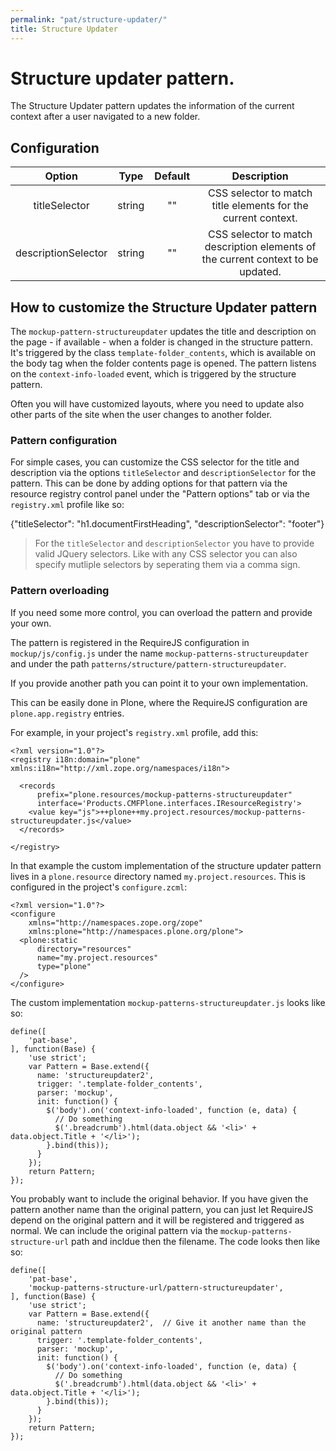 ```yaml
---
permalink: "pat/structure-updater/"
title: Structure Updater
---
```


# Structure updater pattern.

The Structure Updater pattern updates the information of the current context after a user navigated to a new folder.

## Configuration

| Option | Type | Default | Description |
|:-:|:-:|:-:|:-:|
| titleSelector | string | "" | CSS selector to match title elements for the current context. |
| descriptionSelector | string | "" | CSS selector to match description elements of the current context to be updated. |


## How to customize the Structure Updater pattern

The ``mockup-pattern-structureupdater`` updates the title and description on the page - if available - when a folder is changed in the structure pattern. It's triggered by the class ``template-folder_contents``, which is available on the body tag when the folder contents page is opened. The pattern listens on the ``context-info-loaded`` event, which is triggered by the structure pattern.

Often you will have customized layouts, where you need to update also other parts of the site when the user changes to another folder.


### Pattern configuration

For simple cases, you can customize the CSS selector for the title and description via the options ``titleSelector`` and ``descriptionSelector`` for the pattern.
This can be done by adding options for that pattern via the resource registry control panel under the "Pattern options" tab or via the ``registry.xml`` profile like so:

  <record name="plone.patternoptions">
    <value purge="False">
      <element key="structureupdater">{"titleSelector": "h1.documentFirstHeading", "descriptionSelector": "footer"}</element>
    </value>
  </record>

> For the ``titleSelector`` and ``descriptionSelector`` you have to provide valid JQuery selectors.
> Like with any CSS selector you can also specify mutliple selectors by seperating them via a comma sign.


### Pattern overloading

If you need some more control, you can overload the pattern and provide your own.

The pattern is registered in the RequireJS configuration in ``mockup/js/config.js`` under the name ``mockup-patterns-structureupdater`` and under the path ``patterns/structure/pattern-structureupdater``.

If you provide another path you can point it to your own implementation.

This can be easily done in Plone, where the RequireJS configuration are ``plone.app.registry`` entries.

For example, in your project's ``registry.xml`` profile, add this:

    <?xml version="1.0"?>
    <registry i18n:domain="plone" xmlns:i18n="http://xml.zope.org/namespaces/i18n">

      <records
          prefix="plone.resources/mockup-patterns-structureupdater"
          interface='Products.CMFPlone.interfaces.IResourceRegistry'>
        <value key="js">++plone++my.project.resources/mockup-patterns-structureupdater.js</value>
      </records>

    </registry>


In that example the custom implementation of the structure updater pattern lives in a ``plone.resource`` directory named ``my.project.resources``.
This is configured in the project's ``configure.zcml``:

    <?xml version="1.0"?>
    <configure
        xmlns="http://namespaces.zope.org/zope"
        xmlns:plone="http://namespaces.plone.org/plone">
      <plone:static
          directory="resources"
          name="my.project.resources"
          type="plone"
      />
    </configure>

The custom implementation ``mockup-patterns-structureupdater.js`` looks like so:

    define([
        'pat-base',
    ], function(Base) {
        'use strict';
        var Pattern = Base.extend({
          name: 'structureupdater2',
          trigger: '.template-folder_contents',
          parser: 'mockup',
          init: function() {
            $('body').on('context-info-loaded', function (e, data) {
              // Do something
              $('.breadcrumb').html(data.object && '<li>' + data.object.Title + '</li>');
            }.bind(this));
          }
        });
        return Pattern;
    });


You probably want to include the original behavior.
If you have given the pattern another name than the original pattern, you can just let RequireJS depend on the original pattern and it will be registered and triggered as normal.
We can include the original pattern via the ``mockup-patterns-structure-url`` path and incldue then the filename.
The code looks then like so:

    define([
        'pat-base',
        'mockup-patterns-structure-url/pattern-structureupdater',
    ], function(Base) {
        'use strict';
        var Pattern = Base.extend({
          name: 'structureupdater2',  // Give it another name than the original pattern
          trigger: '.template-folder_contents',
          parser: 'mockup',
          init: function() {
            $('body').on('context-info-loaded', function (e, data) {
              // Do something
              $('.breadcrumb').html(data.object && '<li>' + data.object.Title + '</li>');
            }.bind(this));
          }
        });
        return Pattern;
    });
